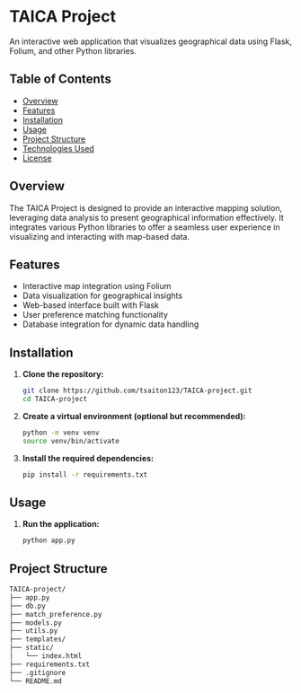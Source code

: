 # TAICA Project

An interactive web application that visualizes geographical data using Flask, Folium, and other Python libraries.

## Table of Contents

- [Overview](#overview)
- [Features](#features)
- [Installation](#installation)
- [Usage](#usage)
- [Project Structure](#project-structure)
- [Technologies Used](#technologies-used)
- [License](#license)

## Overview

The TAICA Project is designed to provide an interactive mapping solution, leveraging data analysis to present geographical information effectively. It integrates various Python libraries to offer a seamless user experience in visualizing and interacting with map-based data.

## Features

- Interactive map integration using Folium
- Data visualization for geographical insights
- Web-based interface built with Flask
- User preference matching functionality
- Database integration for dynamic data handling

## Installation

1. **Clone the repository:**

   ```bash
   git clone https://github.com/tsaiton123/TAICA-project.git
   cd TAICA-project
   ```

2. **Create a virtual environment (optional but recommended):**

   ```bash
   python -m venv venv
   source venv/bin/activate  
   ```

2. **Install the required dependencies:**

   ```bash
   pip install -r requirements.txt
   ```

## Usage

1. **Run the application:**

   ```bash
   python app.py
   ```
## Project Structure

   ```bash
   TAICA-project/
   ├── app.py            
   ├── db.py                
   ├── match_preference.py   
   ├── models.py         
   ├── utils.py             
   ├── templates/      
   ├── static/
   │   └── index.html    
   ├── requirements.txt     
   ├── .gitignore             
   └── README.md             

   ```
